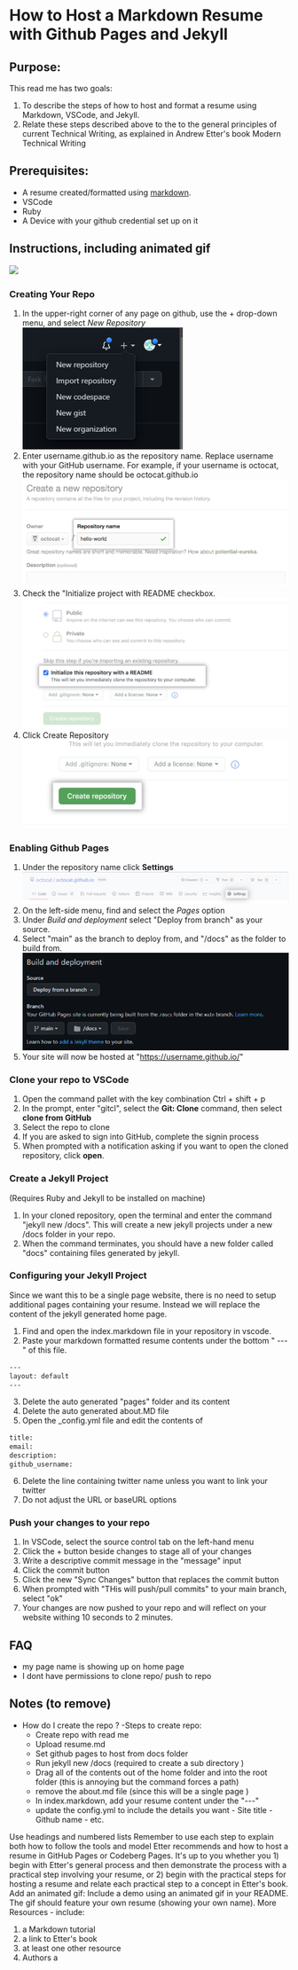 # How to Host a Markdown Resume with Github Pages and Jekyll

## Purpose:

This read me has two goals:

1. To describe the steps of how to host and format a resume using Markdown, VSCode, and Jekyll.
2. Relate these steps described above to the to the general principles of current Technical
   Writing, as explained in Andrew Etter's book Modern Technical Writing

## Prerequisites:

- A resume created/formatted using [markdown](https://www.markdownguide.org/basic-syntax/).
- VSCode
- Ruby
- A Device with your github credential set up on it

## Instructions, including animated gif

![](https://github.com/NateG3040/NateG3040.github.io/blob/main/public/resume.gif)

### Creating Your Repo

1. In the upper-right corner of any page on github, use the + drop-down menu, and select _New Repository_
![](https://github.com/NateG3040/NateG3040.github.io/blob/main/public/Capture.PNG)
2. Enter username.github.io as the repository name. Replace username with your GitHub username. For example, if your username is octocat, the repository name should be octocat.github.io
![](https://github.com/NateG3040/NateG3040.github.io/blob/main/public/2.png)
3. Check the "Initialize project with README checkbox.
![](https://github.com/NateG3040/NateG3040.github.io/blob/main/public/4.png)
4. Click Create Repository
![](https://github.com/NateG3040/NateG3040.github.io/blob/main/public/5.png)

### Enabling Github Pages

1. Under the repository name click **Settings**
![](https://github.com/NateG3040/NateG3040.github.io/blob/main/public/6.png)
2. On the left-side menu, find and select the _Pages_ option
3. Under _Build and deployment_ select "Deploy from branch" as your source.
4. Select "main" as the branch to deploy from, and "/docs" as the folder to build from.
![](https://github.com/NateG3040/NateG3040.github.io/blob/main/public/7.png)
5. Your site will now be hosted at "https://username.github.io/"

### Clone your repo to VSCode

1. Open the command pallet with the key combination Ctrl + shift + p
2. In the prompt, enter "gitcl", select the **Git: Clone** command, then select **clone from GitHub**
3. Select the repo to clone
4. If you are asked to sign into GitHub, complete the signin process
5. When prompted with a notification asking if you want to open the cloned repository, click **open**.

### Create a Jekyll Project

(Requires Ruby and Jekyll to be installed on machine)

1. In your cloned repository, open the terminal and enter the command "jekyll new /docs". This will create a new jekyll projects under a new /docs folder in your repo.
2. When the command terminates, you should have a new folder called "docs" containing files generated by jekyll.

### Configuring your Jekyll Project

Since we want this to be a single page website, there is no need to setup additional pages containing your resume. Instead we will replace the content of the jekyll generated home page.

1. Find and open the index.markdown file in your repository in vscode.
2. Paste your markdown formatted resume contents under the bottom " --- " of this file.

```
---
layout: default
---
```

3. Delete the auto generated "pages" folder and its content
4. Delete the auto generated about.MD file
5. Open the \_config.yml file and edit the contents of

```
title:
email:
description:
github_username:
```

6. Delete the line containing twitter name unless you want to link your twitter
7. Do not adjust the URL or baseURL options

### Push your changes to your repo

1. In VSCode, select the source control tab on the left-hand menu
2. Click the + button beside changes to stage all of your changes
3. Write a descriptive commit message in the "message" input
4. Click the commit button
5. Click the new "Sync Changes" button that replaces the commit button
6. When prompted with "THis will push/pull commits" to your main branch, select "ok"
7. Your changes are now pushed to your repo and will reflect on your website withing 10 seconds to 2 minutes.

## FAQ

- my page name is showing up on home page
- I dont have permissions to clone repo/ push to repo

## Notes (to remove)

- How do I create the repo ?
  -Steps to create repo:
  - Create repo with read me
  - Upload resume.md
  - Set github pages to host from docs folder
  - Run jekyll new /docs (required to create a sub directory )
  - Drag all of the contents out of the home folder and into the root folder (this is annoying but the command forces a path)
  - remove the about.md file (since this will be a single page )
  - In index.markdown, add your resume content under the "---"
  - update the config.yml to include the details you want - Site title - Github name - etc.

Use headings and numbered lists
Remember to use each step to explain
both how to follow the tools and model Etter
recommends and how to host a resume in GitHub Pages or Codeberg Pages. It's up to
you whether you 1) begin with Etter's general process and then demonstrate the
process with a practical step involving your resume, or 2) begin with the practical
steps for hosting a resume and relate each practical step to a concept in Etter's book.
Add an animated gif: Include a demo using an animated gif in your README. The gif
should feature your own resume (showing your own name).
More Resources - include:

1. a Markdown tutorial
2. a link to Etter's book
3. at least one other resource
4. Authors a

